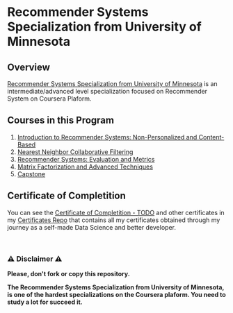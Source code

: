 # Recommender Systems Specialization from University of Minnesota

## Overview
[Recommender Systems Specialization from University of Minnesota](https://www.coursera.org/specializations/recommender-systems) is an intermediate/advanced level specialization focused on Recommender System on Coursera Plaform.

## Courses in this Program

1) [Introduction to Recommender Systems: Non-Personalized and Content-Based](./R%020Basics) 
2) [Nearest Neighbor Collaborative Filtering](./Data%020Types)
3) [Recommender Systems: Evaluation and Metrics](./Vectors)
4) [Matrix Factorization and Advanced Techniques](./Sorting)
5) [Capstone](./Programming%020Basics)

## Certificate of Completition
You can see the [Certificate of Completition - TODO](TODO) and other certificates in my [Certificates Repo](https://github.com/AlessandroCorradini/Certificates) that contains all my certificates obtained through my journey as a self-made Data Science and better developer.

<br/>

### ⚠️ Disclaimer ⚠️
**Please, don't fork or copy this repository.**

**The Recommender Systems Specialization from University of Minnesota, is one of the hardest specializations on the Coursera plaform. You need to study a lot for succeed it.**